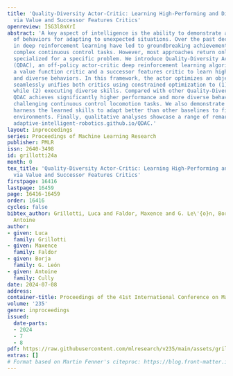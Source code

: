 ```yaml
---
title: 'Quality-Diversity Actor-Critic: Learning High-Performing and Diverse Behaviors
  via Value and Successor Features Critics'
openreview: ISG3l8nXrI
abstract: 'A key aspect of intelligence is the ability to demonstrate a broad spectrum
  of behaviors for adapting to unexpected situations. Over the past decade, advancements
  in deep reinforcement learning have led to groundbreaking achievements to solve
  complex continuous control tasks. However, most approaches return only one solution
  specialized for a specific problem. We introduce Quality-Diversity Actor-Critic
  (QDAC), an off-policy actor-critic deep reinforcement learning algorithm that leverages
  a value function critic and a successor features critic to learn high-performing
  and diverse behaviors. In this framework, the actor optimizes an objective that
  seamlessly unifies both critics using constrained optimization to (1) maximize return,
  while (2) executing diverse skills. Compared with other Quality-Diversity methods,
  QDAC achieves significantly higher performance and more diverse behaviors on six
  challenging continuous control locomotion tasks. We also demonstrate that we can
  harness the learned skills to adapt better than other baselines to five perturbed
  environments. Finally, qualitative analyses showcase a range of remarkable behaviors:
  adaptive-intelligent-robotics.github.io/QDAC.'
layout: inproceedings
series: Proceedings of Machine Learning Research
publisher: PMLR
issn: 2640-3498
id: grillotti24a
month: 0
tex_title: 'Quality-Diversity Actor-Critic: Learning High-Performing and Diverse Behaviors
  via Value and Successor Features Critics'
firstpage: 16416
lastpage: 16459
page: 16416-16459
order: 16416
cycles: false
bibtex_author: Grillotti, Luca and Faldor, Maxence and G. Le\'{o}n, Borja and Cully,
  Antoine
author:
- given: Luca
  family: Grillotti
- given: Maxence
  family: Faldor
- given: Borja
  family: G. León
- given: Antoine
  family: Cully
date: 2024-07-08
address:
container-title: Proceedings of the 41st International Conference on Machine Learning
volume: '235'
genre: inproceedings
issued:
  date-parts:
  - 2024
  - 7
  - 8
pdf: https://raw.githubusercontent.com/mlresearch/v235/main/assets/grillotti24a/grillotti24a.pdf
extras: []
# Format based on Martin Fenner's citeproc: https://blog.front-matter.io/posts/citeproc-yaml-for-bibliographies/
---
```

